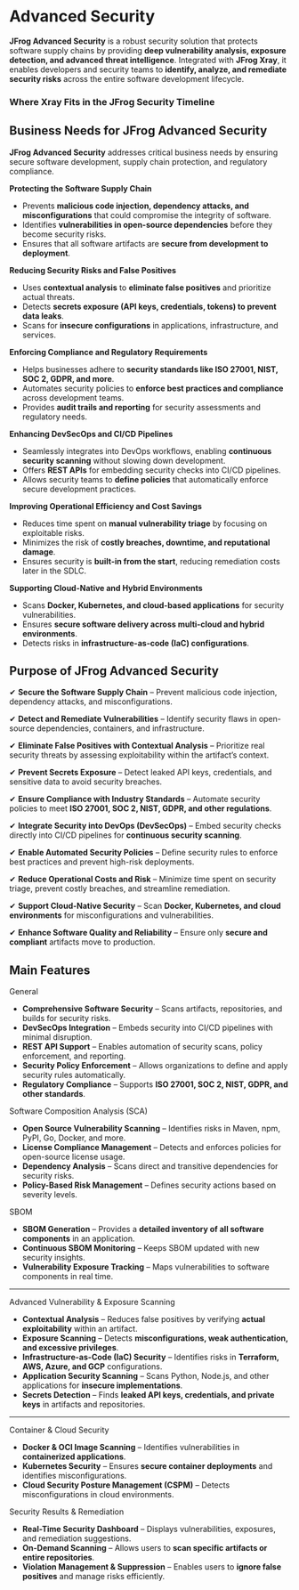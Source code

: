 # Advanced Security

**JFrog Advanced Security** is a robust security solution that protects software supply chains by providing **deep vulnerability analysis, exposure detection, and advanced threat intelligence**. Integrated with **JFrog Xray**, it enables developers and security teams to **identify, analyze, and remediate security risks** across the entire software development lifecycle.

### **Where Xray Fits in the JFrog Security Timeline**



## **Business Needs for JFrog Advanced Security**

**JFrog Advanced Security** addresses critical business needs by ensuring secure software development, supply chain protection, and regulatory compliance.

**Protecting the Software Supply Chain**

* Prevents **malicious code injection, dependency attacks, and misconfigurations** that could compromise the integrity of software.
* Identifies **vulnerabilities in open-source dependencies** before they become security risks.
* Ensures that all software artifacts are **secure from development to deployment**.

**Reducing Security Risks and False Positives**

* Uses **contextual analysis** to **eliminate false positives** and prioritize actual threats.
* Detects **secrets exposure (API keys, credentials, tokens) to prevent data leaks**.
* Scans for **insecure configurations** in applications, infrastructure, and services.

**Enforcing Compliance and Regulatory Requirements**

* Helps businesses adhere to **security standards like ISO 27001, NIST, SOC 2, GDPR, and more**.
* Automates security policies to **enforce best practices and compliance** across development teams.
* Provides **audit trails and reporting** for security assessments and regulatory needs.

**Enhancing DevSecOps and CI/CD Pipelines**

* Seamlessly integrates into DevOps workflows, enabling **continuous security scanning** without slowing down development.
* Offers **REST APIs** for embedding security checks into CI/CD pipelines.
* Allows security teams to **define policies** that automatically enforce secure development practices.

**Improving Operational Efficiency and Cost Savings**

* Reduces time spent on **manual vulnerability triage** by focusing on exploitable risks.
* Minimizes the risk of **costly breaches, downtime, and reputational damage**.
* Ensures security is **built-in from the start**, reducing remediation costs later in the SDLC.

**Supporting Cloud-Native and Hybrid Environments**

* Scans **Docker, Kubernetes, and cloud-based applications** for security vulnerabilities.
* Ensures **secure software delivery across multi-cloud and hybrid environments**.
* Detects risks in **infrastructure-as-code (IaC) configurations**.

## **Purpose of JFrog Advanced Security**

✔ **Secure the Software Supply Chain** – Prevent malicious code injection, dependency attacks, and misconfigurations.

✔ **Detect and Remediate Vulnerabilities** – Identify security flaws in open-source dependencies, containers, and infrastructure.

✔ **Eliminate False Positives with Contextual Analysis** – Prioritize real security threats by assessing exploitability within the artifact’s context.

✔ **Prevent Secrets Exposure** – Detect leaked API keys, credentials, and sensitive data to avoid security breaches.

✔ **Ensure Compliance with Industry Standards** – Automate security policies to meet **ISO 27001, SOC 2, NIST, GDPR, and other regulations**.

✔ **Integrate Security into DevOps (DevSecOps)** – Embed security checks directly into CI/CD pipelines for **continuous security scanning**.

✔ **Enable Automated Security Policies** – Define security rules to enforce best practices and prevent high-risk deployments.

✔ **Reduce Operational Costs and Risk** – Minimize time spent on security triage, prevent costly breaches, and streamline remediation.

✔ **Support Cloud-Native Security** – Scan **Docker, Kubernetes, and cloud environments** for misconfigurations and vulnerabilities.

✔ **Enhance Software Quality and Reliability** – Ensure only **secure and compliant** artifacts move to production.

## **Main Features**

General

* **Comprehensive Software Security** – Scans artifacts, repositories, and builds for security risks.
* **DevSecOps Integration** – Embeds security into CI/CD pipelines with minimal disruption.
* **REST API Support** – Enables automation of security scans, policy enforcement, and reporting.
* **Security Policy Enforcement** – Allows organizations to define and apply security rules automatically.
* **Regulatory Compliance** – Supports **ISO 27001, SOC 2, NIST, GDPR, and other standards**.

Software Composition Analysis (SCA)

* **Open Source Vulnerability Scanning** – Identifies risks in Maven, npm, PyPI, Go, Docker, and more.
* **License Compliance Management** – Detects and enforces policies for open-source license usage.
* **Dependency Analysis** – Scans direct and transitive dependencies for security risks.
* **Policy-Based Risk Management** – Defines security actions based on severity levels.

SBOM

* **SBOM Generation** – Provides a **detailed inventory of all software components** in an application.
* **Continuous SBOM Monitoring** – Keeps SBOM updated with new security insights.
* **Vulnerability Exposure Tracking** – Maps vulnerabilities to software components in real time.

***

Advanced Vulnerability & Exposure Scanning

* **Contextual Analysis** – Reduces false positives by verifying **actual exploitability** within an artifact.
* **Exposure Scanning** – Detects **misconfigurations, weak authentication, and excessive privileges**.
* **Infrastructure-as-Code (IaC) Security** – Identifies risks in **Terraform, AWS, Azure, and GCP** configurations.
* **Application Security Scanning** – Scans Python, Node.js, and other applications for **insecure implementations**.
* **Secrets Detection** – Finds **leaked API keys, credentials, and private keys** in artifacts and repositories.

***

Container & Cloud Security

* **Docker & OCI Image Scanning** – Identifies vulnerabilities in **containerized applications**.
* **Kubernetes Security** – Ensures **secure container deployments** and identifies misconfigurations.
* **Cloud Security Posture Management (CSPM)** – Detects misconfigurations in cloud environments.

Security Results & Remediation

* **Real-Time Security Dashboard** – Displays vulnerabilities, exposures, and remediation suggestions.
* **On-Demand Scanning** – Allows users to **scan specific artifacts or entire repositories**.
* **Violation Management & Suppression** – Enables users to **ignore false positives** and manage risks efficiently.
